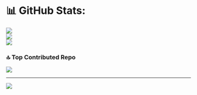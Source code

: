 # 📊 GitHub Stats:
![](https://github-readme-stats.vercel.app/api?username=oop7&theme=dark&hide_border=false&include_all_commits=true&count_private=true)<br/>
![](https://github-readme-streak-stats.herokuapp.com/?user=oop7&theme=dark&hide_border=false)<br/>
![](https://github-readme-stats.vercel.app/api/top-langs/?username=oop7&theme=dark&hide_border=false&include_all_commits=true&count_private=true&layout=compact)

### 🔝 Top Contributed Repo
![](https://github-contributor-stats.vercel.app/api?username=oop7&limit=5&theme=dark&combine_all_yearly_contributions=true)

---
[![](https://visitcount.itsvg.in/api?id=oop7&icon=0&color=0)](https://visitcount.itsvg.in)

<!-- Proudly created with GPRM ( https://gprm.itsvg.in ) -->
